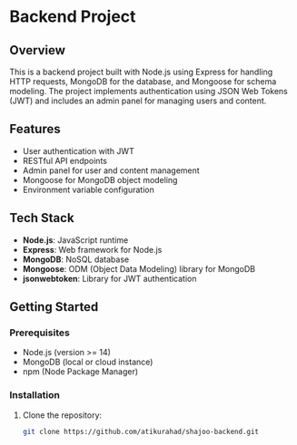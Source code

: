 # Backend Project

## Overview

This is a backend project built with Node.js using Express for handling HTTP requests, MongoDB for the database, and Mongoose for schema modeling. The project implements authentication using JSON Web Tokens (JWT) and includes an admin panel for managing users and content.

## Features

- User authentication with JWT
- RESTful API endpoints
- Admin panel for user and content management
- Mongoose for MongoDB object modeling
- Environment variable configuration

## Tech Stack

- **Node.js**: JavaScript runtime
- **Express**: Web framework for Node.js
- **MongoDB**: NoSQL database
- **Mongoose**: ODM (Object Data Modeling) library for MongoDB
- **jsonwebtoken**: Library for JWT authentication

## Getting Started

### Prerequisites

- Node.js (version >= 14)
- MongoDB (local or cloud instance)
- npm (Node Package Manager)

### Installation

1. Clone the repository:

   ```bash
   git clone https://github.com/atikurahad/shajoo-backend.git
